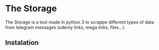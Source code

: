 # The Storage
The Storage is a tool made in python 3 to scrappe different types of data from telegram messages (udemy links, mega links, files...).

## Instalation

